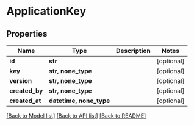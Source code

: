 # ApplicationKey


## Properties
Name | Type | Description | Notes
------------ | ------------- | ------------- | -------------
**id** | **str** |  | [optional] 
**key** | **str, none_type** |  | [optional] 
**version** | **str, none_type** |  | [optional] 
**created_by** | **str, none_type** |  | [optional] 
**created_at** | **datetime, none_type** |  | [optional] 

[[Back to Model list]](../README.md#documentation-for-models) [[Back to API list]](../README.md#documentation-for-api-endpoints) [[Back to README]](../README.md)


